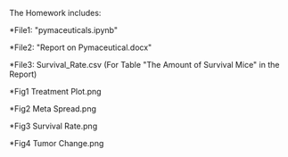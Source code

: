 The Homework includes:

*File1: "pymaceuticals.ipynb"

*File2: "Report on Pymaceutical.docx"

*File3: Survival_Rate.csv (For Table "The Amount of Survival Mice" in the Report)

*Fig1 Treatment Plot.png

*Fig2 Meta Spread.png

*Fig3 Survival Rate.png

*Fig4 Tumor Change.png

